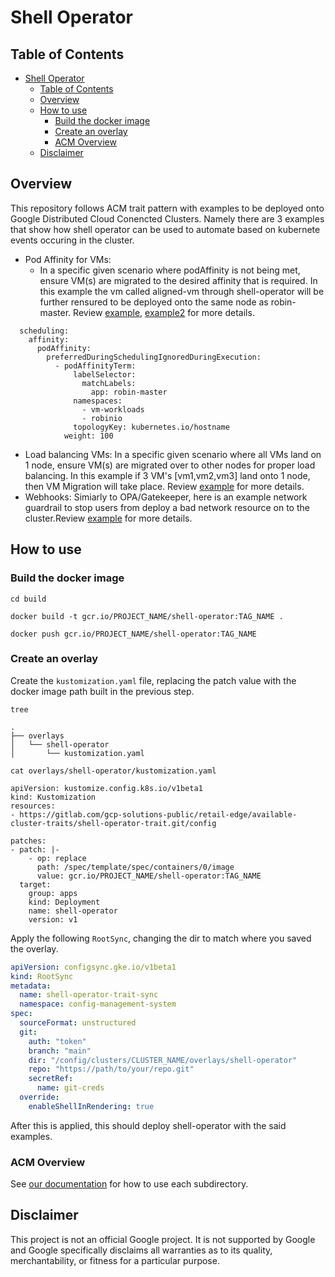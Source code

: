 # Shell Operator


## Table of Contents
- [Shell Operator](#shell-operator)
  - [Table of Contents](#table-of-contents)
  - [Overview](#overview)
  - [How to use](#how-to-use)
    - [Build the docker image](#build-the-docker-image)
    - [Create an overlay](#create-an-overlay)
    - [ACM Overview](#acm-overview)
  - [Disclaimer](#disclaimer)

## Overview

This repository follows ACM trait pattern with examples to be deployed onto Google Distributed Cloud Conencted Clusters.
Namely there are 3 examples that show how shell operator can be used to automate based on kubernete events occuring in the cluster. 

- Pod Affinity for VMs: 
  - In a specific given scenario where podAffinity is not being met, ensure VM(s) are migrated to the desired affinity that is required. In this example the vm called aligned-vm through shell-operator will be further  rensured to be deployed onto the same node as robin-master. Review [example](https://github.com/GDC-ConsumerEdge/shell-operator-trait/blob/main/build/hooks/migration_aligned_vm.py), [example2](https://github.com/GDC-ConsumerEdge/shell-operator-trait/blob/main/build/hooks/balance_vms.py) for more details.
```
  scheduling:
    affinity:
      podAffinity:
        preferredDuringSchedulingIgnoredDuringExecution:
          - podAffinityTerm:
              labelSelector:
                matchLabels:
                  app: robin-master
              namespaces:
                - vm-workloads
                - robinio
              topologyKey: kubernetes.io/hostname
            weight: 100

```
- Load balancing VMs: In a specific given scenario where all VMs land on 1 node, ensure VM(s) are migrated over to other nodes for proper load balancing. In this example if 3 VM's [vm1,vm2,vm3] land onto 1 node, then VM Migration will take place. Review [example](https://github.com/GDC-ConsumerEdge/shell-operator-trait/blob/main/build/hooks/vms_on_one_node.py) for more details.
- Webhooks: Simiarly to OPA/Gatekeeper, here is an example network guardrail to stop users from deploy a bad network resource on to the cluster.Review [example](https://github.com/GDC-ConsumerEdge/shell-operator-trait/blob/main/build/hooks/validating.sh) for more details.

## How to use

### Build the docker image

`cd build`

`docker build -t gcr.io/PROJECT_NAME/shell-operator:TAG_NAME .`

`docker push gcr.io/PROJECT_NAME/shell-operator:TAG_NAME`

### Create an overlay

Create the `kustomization.yaml` file, replacing the patch value with the docker image path built in the previous step.

```
tree

.
├── overlays
│   └── shell-operator
│       └── kustomization.yaml
```

```
cat overlays/shell-operator/kustomization.yaml

apiVersion: kustomize.config.k8s.io/v1beta1
kind: Kustomization
resources:
- https://gitlab.com/gcp-solutions-public/retail-edge/available-cluster-traits/shell-operator-trait.git/config

patches:
- patch: |-
    - op: replace
      path: /spec/template/spec/containers/0/image
      value: gcr.io/PROJECT_NAME/shell-operator:TAG_NAME
  target:
    group: apps
    kind: Deployment
    name: shell-operator
    version: v1
```

Apply the following `RootSync`, changing the dir to match where you saved the overlay. 

```yaml
apiVersion: configsync.gke.io/v1beta1
kind: RootSync
metadata:
  name: shell-operator-trait-sync
  namespace: config-management-system
spec:
  sourceFormat: unstructured
  git:
    auth: "token"
    branch: "main"
    dir: "/config/clusters/CLUSTER_NAME/overlays/shell-operator"
    repo: "https://path/to/your/repo.git"
    secretRef:
      name: git-creds
  override:
    enableShellInRendering: true
```
After this is applied, this should deploy shell-operator with the said examples.

### ACM Overview

See [our documentation](https://cloud.google.com/anthos-config-management/docs/repo) for how to use each subdirectory.

## Disclaimer

This project is not an official Google project. It is not supported by
Google and Google specifically disclaims all warranties as to its quality,
merchantability, or fitness for a particular purpose.